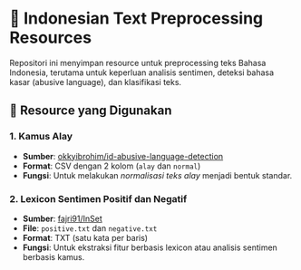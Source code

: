 # 📘 Indonesian Text Preprocessing Resources

Repositori ini menyimpan resource untuk preprocessing teks Bahasa Indonesia, terutama untuk keperluan analisis sentimen, deteksi bahasa kasar (abusive language), dan klasifikasi teks.

## 📁 Resource yang Digunakan

### 1. Kamus Alay
- **Sumber**: [okkyibrohim/id-abusive-language-detection](https://github.com/okkyibrohim/id-abusive-language-detection/blob/master/kamusalay.csv)  
- **Format**: CSV dengan 2 kolom (`alay` dan `normal`)  
- **Fungsi**: Untuk melakukan *normalisasi teks alay* menjadi bentuk standar.

### 2. Lexicon Sentimen Positif dan Negatif
- **Sumber**: [fajri91/InSet](https://github.com/fajri91/InSet/tree/master)  
- **File**: `positive.txt` dan `negative.txt`  
- **Format**: TXT (satu kata per baris)  
- **Fungsi**: Untuk ekstraksi fitur berbasis lexicon atau analisis sentimen berbasis kamus.


